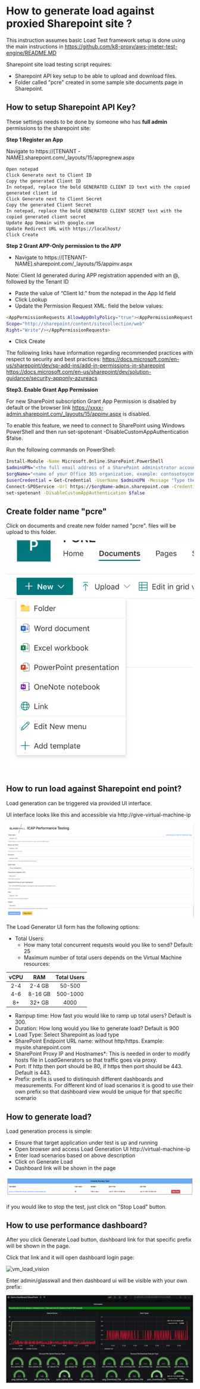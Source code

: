 # How to generate load against proxied Sharepoint site ?

This instruction assumes basic Load Test framework setup is done using the main instructions in https://github.com/k8-proxy/aws-jmeter-test-engine/README.MD

Sharepoint site load testing script requires:
- Sharepoint API key setup to be able to upload and download files.
- Folder called "pcre" created in some sample site documents page in Sharepoint.



## How to setup Sharepoint API Key?

These settings needs to be done by someone who has **full admin** permissions to the sharepoint site:

**Step 1 Register an App**

Navigate to https://[TENANT -NAME].sharepoint.com/_layouts/15/appregnew.aspx

    Open notepad
    Click Generate next to Client ID
    Copy the generated Client ID
    In notepad, replace the bold GENERATED CLIENT ID text with the copied generated client id
    Click Generate next to Client Secret
    Copy the generated Client Secret
    In notepad, replace the bold GENERATED CLIENT SECRET text with the copied generated client secret
    Update App Domain with google.com
    Update Redirect URL with https://localhost/
    Click Create

 **Step 2 Grant APP-Only permission to the APP**

- Navigate to https://[TENANT-NAME].sharepoint.com/_layouts/15/appinv.aspx

Note: Client Id generated during APP registration appended with an @, followed by the Tenant ID

- Paste the value of “Client Id:” from the notepad in the App Id field
- Click Lookup
- Update the Permission Request XML: field the below values:
```bash
<AppPermissionRequests AllowAppOnlyPolicy="true"><AppPermissionRequest
Scope="http://sharepoint/content/sitecollection/web"
Right="Write"/></AppPermissionRequests>
```
- Click Create

The following links have information regarding recommended practices with respect to security and best practices: 
https://docs.microsoft.com/en-us/sharepoint/dev/sp-add-ins/add-in-permissions-in-sharepoint
https://docs.microsoft.com/en-us/sharepoint/dev/solution-guidance/security-apponly-azureacs 

**Step3. Enable Grant App Permission**

For new SharePoint subscription Grant App Permission is disabled by default or the browser link https://xxxx-admin.sharepoint.com/_layouts/15/appinv.aspx is disabled. 

To enable this feature, we need to connect to SharePoint using Windows PowerShell and then run set-spotenant -DisableCustomAppAuthentication $false.

Run the following commands on PowerShell:

```bash
Install-Module -Name Microsoft.Online.SharePoint.PowerShell
$adminUPN="<the full email address of a SharePoint administrator account, example: jdoe@contosotoycompany.onmicrosoft.com>"
$orgName="<name of your Office 365 organization, example: contosotoycompany>"
$userCredential = Get-Credential -UserName $adminUPN -Message "Type the password."
Connect-SPOService -Url https://$orgName-admin.sharepoint.com -Credential $userCredential
set-spotenant -DisableCustomAppAuthentication $false
```
## Create folder name "pcre"

Click on documents and create new folder named "pcre". files will be upload to this folder.

![vm_load_vision](img/Share-Point-Folder.png)

## How to run load against Sharepoint end point?

Load generation can be triggered via provided UI interface.

UI interface looks like this and accessible via http://give-virtual-machine-ip

![vm_load_vision](img/Share-Point-Load-UI.png)

The Load Generator UI form has the following options:

- Total Users: 
    - How many total concurrent requests would you like to send? Default: 25
    - Maximum number of total users depends on the Virtual Machine resources:

| vCPU     | RAM | Total Users    | 
| :----:   | :----:   |    :----: |
| 2-4      | 2-4 GB     | 50-500   |
| 4-6  | 8-16  GB      | 500-1000| 
| 8+ | 32+  GB      | 4000| 

- Rampup time: How fast you would like to ramp up total users? Default is 300.
- Duration: How long would you like to generate load? Default is 900
- Load Type: Select Sharepoint as load type
- SharePoint Endpoint URL name: without http/https. Example: mysite.sharepoint.com
- SharePoint Proxy IP and Hostnames*: This is needed in order to modify hosts file in LoadGenerators so that traffic goes via proxy. 
- Port: If http then port should be 80, if https then port should be 443. Default is 443.
- Prefix: prefix is used to distinquish different dashboards and measurements. For different kind of load scenarios it is good to use their own prefix so that dashboard view would be unique for that specific scenario

## How to generate load?

Load generation process is simple:

- Ensure that target application under test is up and running
- Open browser and access Load Generation UI http://virtual-machine-ip
- Enter load scenarios based on above description
- Click on Generate Load
- Dashboard link will be shown in the page

![vm_load_vision](img/Scaled-Load-UI-Dashboard-Link.png)

if you would like to stop the test, just click on "Stop Load" button.

## How to use performance dashboard?

After you click Generate Load button, dashboard link for that specific prefix will be shown in the page.

Click that link and it will open dashboard login page:

![vm_load_vision](img/Grafana-login.png)

Enter admin/glasswall and then dashboard ui will be visible with your own prefix:

![vm_load_vision](img/Share-Point-Dashboard.png)

